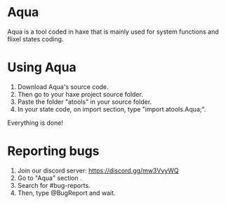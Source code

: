 # Aqua
Aqua is a tool coded in haxe that is mainly used for system functions and flixel states coding.

# Using Aqua

1. Download Aqua's source code.
2. Then go to your haxe project source folder.
3. Paste the folder "atools" in your source folder.
4. In your state code, on import section, type "import atools.Aqua;".

Everything is done!

# Reporting bugs

1. Join our discord server: https://discord.gg/mw3VvyWQ
2. Go to "Aqua" section .
3. Search for #bug-reports.
4. Then, type @BugReport and wait.
